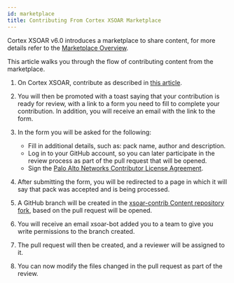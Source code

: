 ```yaml
---
id: marketplace
title: Contributing From Cortex XSOAR Marketplace
---
```


Cortex XSOAR v6.0 introduces a marketplace to share content, for more details refer to the [Marketplace Overview](https://docs.paloaltonetworks.com/cortex/cortex-xsoar/6-0/cortex-xsoar-admin/marketplace/marketplace-overview.html).

This article walks you through the flow of contributing content from the marketplace.

1. On Cortex XSOAR, contribute as described in [this article](https://docs.paloaltonetworks.com/cortex/cortex-xsoar/6-0/cortex-xsoar-admin/marketplace/content-pack-contributions.html).

2. You will then be promoted with a toast saying that your contribution is ready for review, with a link to a form you need to fill to complete your contribution.
In addition, you will receive an email with the link to the form.

3. In the form you will be asked for the following:
     - Fill in additional details, such as: pack name, author and description.
     - Log in to your GitHub account, so you can later participate in the review process as part of the pull request that will be opened.
     - Sign the [Palo Alto Networks Contributor License Agreement](https://github.com/demisto/content/blob/master/docs/cla.pdf).
     
4. After submitting the form, you will be redirected to a page in which it will say that pack was accepted and is being processed.  
5. A GitHub branch will be created in the [xsoar-contrib Content repository fork](https://github.com/xsoar-contrib/content), based on the pull request will be opened.
6. You will receive an email xsoar-bot added you to a team to give you write permissions to the branch created.
7. The pull request will then be created, and a reviewer will be assigned to it.
8. You can now modify the files changed in the pull request as part of the review.
 